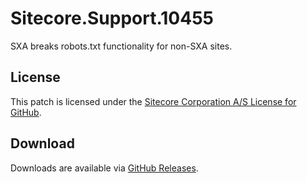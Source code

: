 # Sitecore.Support.10455
SXA breaks robots.txt functionality for non-SXA sites.

## License  
This patch is licensed under the [Sitecore Corporation A/S License for GitHub](https://github.com/sitecoresupport/Sitecore.Support.10455/blob/master/LICENSE).  

## Download  
Downloads are available via [GitHub Releases](https://github.com/sitecoresupport/Sitecore.Support.10455/releases).  
